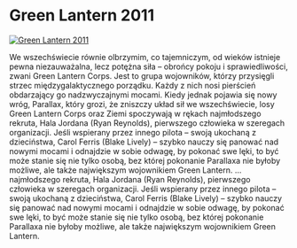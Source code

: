 Green Lantern 2011 
=============
[![Green Lantern 2011 ](http://vidos.pl/images/player.gif)](http://vidos.pl/green-lantern-2011)

 We wszechświecie równie olbrzymim, co tajemniczym, od wieków istnieje pewna niezauważalna, lecz potężna siła – obrońcy pokoju i sprawiedliwości, zwani Green Lantern Corps. Jest to grupa wojowników, którzy przysięgli strzec międzygalaktycznego porządku. Każdy z nich nosi pierścień obdarzający go nadzwyczajnymi mocami. Kiedy jednak pojawia się nowy wróg, Parallax, który grozi, że zniszczy układ sił we wszechświecie, losy Green Lantern Corps oraz Ziemi spoczywają w rękach najmłodszego rekruta, Hala Jordana (Ryan Reynolds), pierwszego człowieka w szeregach organizacji. Jeśli wspierany przez innego pilota – swoją ukochaną z dzieciństwa, Carol Ferris (Blake Lively) – szybko nauczy się panować nad nowymi mocami i odnajdzie w sobie odwagę, by pokonać swe lęki, to być może stanie się nie tylko osobą, bez której pokonanie Parallaxa nie byłoby możliwe, ale także największym wojownikiem Green Lantern.  ... najmłodszego rekruta, Hala Jordana (Ryan Reynolds), pierwszego człowieka w szeregach organizacji. Jeśli wspierany przez innego pilota – swoją ukochaną z dzieciństwa, Carol Ferris (Blake Lively) – szybko nauczy się panować nad nowymi mocami i odnajdzie w sobie odwagę, by pokonać swe lęki, to być może stanie się nie tylko osobą, bez której pokonanie Parallaxa nie byłoby możliwe, ale także największym wojownikiem Green Lantern.

